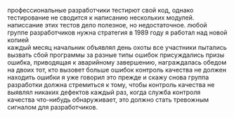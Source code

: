 профессиональные разработчики тестирют свой код, однако тестирование не сводится к написанию нескольких модулей.
написсание этих тестов дело полезное, но недостаточное. любой группе разработчиков нужна стратегия
в 1989 году я работал над новой копией  
каждый месяц начальник объявлял день охоты
все участники пытались вызвать сбой программы
за разные типы ошибок присуждались призы
ошибка, приводящая к аварийному завершению, награждалась обедом на двоих
тот, кто вызовет больше ошибок
контроль качества не должен находить ошибки
я уже говорил это прежде и скажу снова
группа разработки должна стремиться к тому, чтобы контроль качества не выявлял никаких дефектов
каждый раз, когда служба контроля качества что-нибудь обнаруживает, это должно стать тревожным сигналом для разработчиков. 
